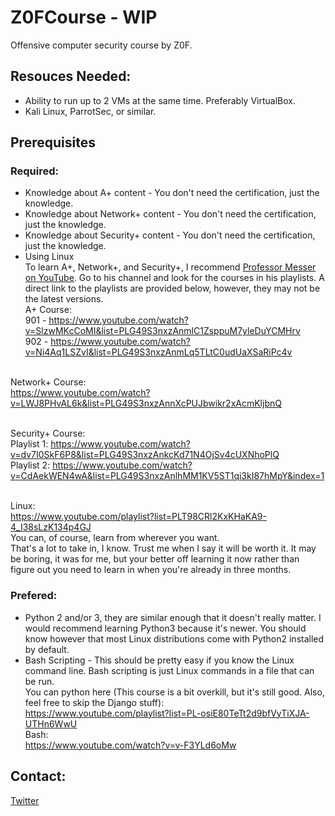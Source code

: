 # Z0FCourse - WIP
Offensive computer security course by Z0F.

## Resouces Needed:
* Ability to run up to 2 VMs at the same time. Preferably VirtualBox.
* Kali Linux, ParrotSec, or similar.

## Prerequisites
### Required:
* Knowledge about A+ content - You don't need the certification, just the knowledge.
* Knowledge about Network+ content - You don't need the certification, just the knowledge.
* Knowledge about Security+ content - You don't need the certification, just the knowledge.
* Using Linux
<br />To learn A+, Network+, and Security+, I recommend [Professor Messer on YouTube](https://www.youtube.com/user/professormesser). Go to his channel and look for the courses in his playlists. A direct link to the playlists are provided below, however, they may not be the latest versions.
<br />A+ Course:
<br />901 - https://www.youtube.com/watch?v=SlzwMKcCoMI&list=PLG49S3nxzAnmlC1ZsppuM7yleDuYCMHrv
<br />902 - https://www.youtube.com/watch?v=Ni4Aq1LSZvI&list=PLG49S3nxzAnmLq5TLtC0udUaXSaRiPc4v

<br />Network+ Course:
<br />https://www.youtube.com/watch?v=LWJ8PHvAL6k&list=PLG49S3nxzAnnXcPUJbwikr2xAcmKljbnQ

<br />Security+ Course:
<br />Playlist 1: https://www.youtube.com/watch?v=dv7I0SkF6P8&list=PLG49S3nxzAnkcKd71N4OjSv4cUXNhoPlQ
<br />Playlist 2: https://www.youtube.com/watch?v=CdAekWEN4wA&list=PLG49S3nxzAnlhMM1KV5ST1qi3kI87hMpY&index=1

<br />Linux:
<br />https://www.youtube.com/playlist?list=PLT98CRl2KxKHaKA9-4_I38sLzK134p4GJ
<br />
You can, of course, learn from wherever you want. 
<br />That's a lot to take in, I know. Trust me when I say it will be worth it. It may be boring, it was for me, but your better off learning it now rather than figure out you need to learn in when you're already in three months.

### Prefered:
* Python 2 and/or 3, they are similar enough that it doesn't really matter. I would recommend learning Python3 because it's newer. You should know however that most Linux distributions come with Python2 installed by default.
* Bash Scripting - This should be pretty easy if you know the Linux command line. Bash scripting is just Linux commands in a file that can be run.
<br />You can python here (This course is a bit overkill, but it's still good. Also, feel free to skip the Django stuff):
<br />https://www.youtube.com/playlist?list=PL-osiE80TeTt2d9bfVyTiXJA-UTHn6WwU
<br />Bash:
<br />https://www.youtube.com/watch?v=v-F3YLd6oMw

## Contact:
[Twitter](https://twitter.com/0xZ0F)
